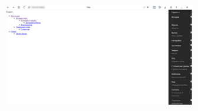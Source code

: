 <img src="https://github.com/BgPyt/Tree_menu/blob/master/img/Снимок%20экрана%20(5).png">
<img src="">
